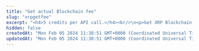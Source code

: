 ```yaml
---
title: "Get actual Blockchain fee"
slug: "xrpgetfee"
excerpt: "<h4>5 credits per API call.</h4><br/>\n<p>Get XRP Blockchain fee. Standard fee for the transaction is available in the drops.base_fee section and is 10 XRP drops by default.\nWhen there is a heavy traffic on the blockchain, fees are increasing according to current traffic.</p>"
hidden: false
createdAt: "Mon Feb 05 2024 11:38:51 GMT+0000 (Coordinated Universal Time)"
updatedAt: "Mon Feb 05 2024 11:38:51 GMT+0000 (Coordinated Universal Time)"
---
```

